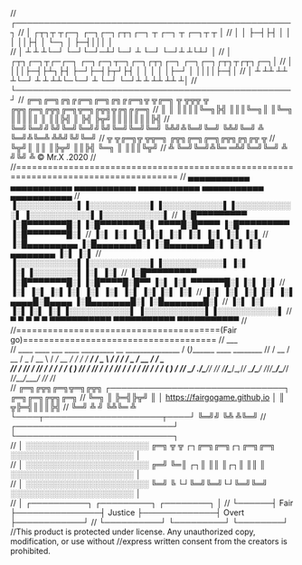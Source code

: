 //             ┌─────────────────────────────────────────────────┐
//             │     ┌┬┐┬ ┬┌─┐ ┌─┐┌─┐┌┬┐┌─┐ ┬ ┌─┐ ┬  ┌─┐┬ ┬      │
//             │      │ ├─┤├┤  │  │ │ ││├┤  │ └─┐ │  ├─┤│││      │  
//             │      ┴ ┴ ┴└─┘ └─┘└─┘─┴┘└─┘ ┴ └─┘ └─┘┴ ┴└┴┘      │
//             │ ┌┬┐┌─┐┬┌─┌─┐ ┌─┐┌─┐┬─┐┌─┐┌┬┐┌─┐ ┌─┐┌─┐┌┬┐┬┌┬┐┌─┐│
//             │ │││├─┤├┴┐├┤  ├─┘├─┤├┬┘├┤  │ │ │ │ │├─┘ │ ││││├─┤│
//             │ ┴ ┴┴ ┴┴ ┴└─┘ ┴  ┴ ┴┴└─└─┘ ┴ └─┘ └─┘┴   ┴ ┴┴ ┴┴ ┴│
//             └─────────────────────────────────────────────────┘
//         ╔═╗╔═╗╔╗╔╔═╗╔═╗╔╗╔╔═╗╦ ╦╔═╗ ╦ ╦╦╦  ╦   ╔╦╗╔═╗╔╦╗╔═╗╦═╗╔╦╗╦╔╗╔╔═╗
//         ║  ║ ║║║║╚═╗╠╣ ║║║╚═╗║ ║╚═╗ ║║║║║  ║    ║║╠╣  ║ ╠╣ ╠╦╝║║║║║║║╠╣
//         ╚═╝╚═╝╝╚╝╚═╝╚═╝╝╚╝╚═╝╚═╝╚═╝ ╚╩╝╩╚═╝╚═╝ ╚╩╝╚═╝ ╩ ╚═╝╩╚═╩ ╩╩╝╚╝╚═╝ 
//                       ╦ ╦╔═╗╦ ╦╦═╗ ╔╦╗╔═╗╔═╗╔╦╗╔╗╔╦ ╦ 
//                       ╚╦╝║ ║║ ║╠╦╝  ║║╠╣ ╚═╗ ║ ║║║╚╦╝
//                        ╩ ╚═╝╚═╝╩╚═ ═╩╝╚═╝╚═╝ ╩ ╝╚╝ ╩  © Mr.X .2020
//                              
//=====================================================================================
//   ▄▄▄▄▄▄▄▄▄▄▄  ▄▄▄▄▄▄▄▄▄▄▄  ▄▄▄▄▄▄▄▄▄▄▄  ▄▄▄▄▄▄▄▄▄▄▄       ▄▄▄▄▄▄▄▄▄▄▄  ▄▄▄▄▄▄▄▄▄▄▄ 
//  ▐░░░░░░░░░░░▌▐░░░░░░░░░░░▌▐░░░░░░░░░░░▌▐░░░░░░░░░░░▌     ▐░░░░░░░░░░░▌▐░░░░░░░░░░░▌
//  ▐░█▀▀▀▀▀▀▀▀▀ ▐░█▀▀▀▀▀▀▀█░▌▐░█▀▀▀▀▀▀▀█░▌ ▀▀▀▀█░█▀▀▀▀      ▐░█▀▀▀▀▀▀▀▀▀ ▐░█▀▀▀▀▀▀▀█░▌
//  ▐░▌          ▐░▌       ▐░▌▐░▌       ▐░▌     ▐░▌          ▐░▌          ▐░▌       ▐░▌
//  ▐░█▄▄▄▄▄▄▄▄▄ ▐░█▄▄▄▄▄▄▄█░▌▐░█▄▄▄▄▄▄▄█░▌     ▐░▌          ▐░▌ ▄▄▄▄▄▄▄▄ ▐░▌       ▐░▌
//  ▐░░░░░░░░░░░▌▐░░░░░░░░░░░▌▐░░░░░░░░░░░▌     ▐░▌          ▐░▌▐░░░░░░░░▌▐░▌       ▐░▌
//  ▐░█▀▀▀▀▀▀▀▀▀ ▐░█▀▀▀▀▀▀▀█░▌▐░█▀▀▀▀█░█▀▀      ▐░▌          ▐░▌ ▀▀▀▀▀▀█░▌▐░▌       ▐░▌
//  ▐░▌          ▐░▌       ▐░▌▐░▌     ▐░▌       ▐░▌          ▐░▌       ▐░▌▐░▌       ▐░▌
//  ▐░▌          ▐░▌       ▐░▌▐░▌      ▐░▌  ▄▄▄▄█░█▄▄▄▄      ▐░█▄▄▄▄▄▄▄█░▌▐░█▄▄▄▄▄▄▄█░▌
//  ▐░▌          ▐░▌       ▐░▌▐░▌       ▐░▌▐░░░░░░░░░░░▌     ▐░░░░░░░░░░░▌▐░░░░░░░░░░░▌
//   ▀            ▀         ▀  ▀         ▀  ▀▀▀▀▀▀▀▀▀▀▀       ▀▀▀▀▀▀▀▀▀▀▀  ▀▀▀▀▀▀▀▀▀▀▀ 
//                                                                                 
//=======================================(Fair go)=====================================
//                                                                 ___                         
//   ____  ____  ___  ____     _________  __  _______________     / (_)_______  ____  ________ 
//  / __ \/ __ \/ _ \/ __ \   / ___/ __ \/ / / / ___/ ___/ _ \   / / / ___/ _ \/ __ \/ ___/ _ \
// / /_/ / /_/ /  __/ / / /  (__  ) /_/ / /_/ / /  / /__/  __/  / / / /__/  __/ / / (__  )  __/
// \____/ .___/\___/_/ /_/  /____/\____/\__,_/_/   \___/\___/  /_/_/\___/\___/_/ /_/____/\___/ 
//     /_/                                                         
//          ╔═╗╔╦╗╔═╗╦═╗╔╦╗ ┌───────────────────────────────┐ ╔═╗╔═╗╔╦╗╔═╗
//          ╚═╗ ║ ╠═╣╠╦╝ ║  │ https://fairgogame.github,io  │ ║ ╦╠═╣║║║╠╣ 
//          ╚═╝ ╩ ╝ ╚╩╚═ ╩  └────┬─────────────────────┬────┘ ╚═╝╝ ╚╩ ╩╚═╝ 
//  ┌────────────────────────────┘                     └────────────────────────────┐  
//  │  ░░░░░░░░░░░░░░░░░░░░░░   ╔═╗ ╦ ╦ ┌┐╔═╗╔═╗┌┐╔═╗╔═╗    ░░░░░░░░░░░░░░░░░░░░░░  │                             
//  │  ░░░░░░░░░░░░░░░░░░░░░░   ╔═╝ ╚═║ ┌┐║ ║║ ║┌┐║ ║║ ║    ░░░░░░░░░░░░░░░░░░░░░░  │                     
//  │  ░░░░░░░░░░░░░░░░░░░░░░   ╚═╝   ╚ └┘╚═╝╚═╝└┘╚═╝╚═╝    ░░░░░░░░░░░░░░░░░░░░░░  │                     
//  │      ┌──────────┐               ┌─────────┐             ┌────────┐            │
//  └──────┤   Fair   ├───────────────┤ Justice ├─────────────┤  Overt ├────────────┘
//         └──────────┘               └─────────┘             └────────┘
//This product is protected under license.  Any unauthorized copy, modification, or use without 
//express written consent from the creators is prohibited.

